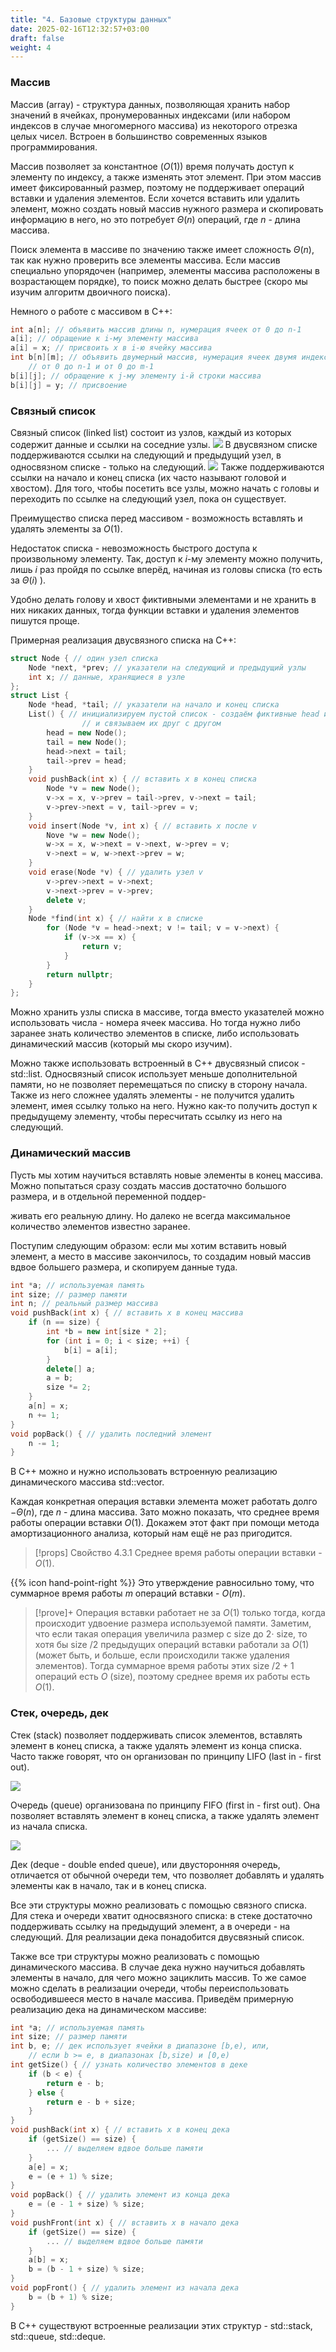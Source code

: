 ```yaml
---
title: "4. Базовые структуры данных"
date: 2025-02-16T12:32:57+03:00
draft: false
weight: 4
---
```


### Массив

Массив (array) - структура данных, позволяющая хранить набор значений в ячейках, пронумерованных индексами (или набором индексов в случае многомерного массива) из некоторого отрезка целых чисел. Встроен в большинство современных языков программирования.

Массив позволяет за константное $(O(1))$ время получать доступ к элементу по индексу, а также изменять этот элемент. При этом массив имеет фиксированный размер, поэтому не поддерживает операций вставки и удаления элементов. Если хочется вставить или удалить элемент, можно создать новый массив нужного размера и скопировать информацию в него, но это потребует $\Theta(n)$ операций, где $n$ - длина массива.

Поиск элемента в массиве по значению также имеет сложность $\Theta(n)$, так как нужно проверить все элементы массива. Если массив специально упорядочен (например, элементы массива расположены в возрастающем порядке), то поиск можно делать быстрее (скоро мы изучим алгоритм двоичного поиска).

Немного о работе с массивом в C++:
```cpp
int a[n]; // объявить массив длины n, нумерация ячеек от 0 до n-1
a[i]; // обращение к i-му элементу массива
a[i] = x; // присвоить x в i-ю ячейку массива
int b[n][m]; // объявить двумерный массив, нумерация ячеек двумя индексами,
    // от 0 до n-1 и от 0 до m-1
b[i][j]; // обращение к j-му элементу i-й строки массива
b[i][j] = y; // присвоение
```

### Связный список

Связный список (linked list) состоит из узлов, каждый из которых содержит данные и ссылки на соседние узлы. 
![](/static/images/basics/basic_data_structures/linkedList.png)
В двусвязном списке поддерживаются ссылки на следующий и предыдущий узел, в односвязном списке - только на следующий.
![](/static/images/basics/basic_data_structures/doubleLinkedList.png)
Также поддерживаются ссылки на начало и конец списка (их часто называют головой и хвостом). Для того, чтобы посетить все узлы, можно начать с головы и переходить по ссылке на следующий узел, пока он существует.

Преимущество списка перед массивом - возможность вставлять и удалять элементы за $O(1)$.

Недостаток списка - невозможность быстрого доступа к произвольному элементу. Так, доступ к $i$-му элементу можно получить, лишь $i$ раз пройдя по ссылке вперёд, начиная из головы списка (то есть за $\Theta(i)$ ).

Удобно делать голову и хвост фиктивными элементами и не хранить в них никаких данных, тогда функции вставки и удаления элементов пишутся проще.

Примерная реализация двусвязного списка на C++:
```cpp
struct Node { // один узел списка
    Node *next, *prev; // указатели на следующий и предыдущий узлы
    int x; // данные, хранящиеся в узле
};
struct List {
    Node *head, *tail; // указатели на начало и конец списка
    List() { // инициализируем пустой список - создаём фиктивные head и tail
                // и связываем их друг с другом
        head = new Node();
        tail = new Node();
        head->next = tail;
        tail->prev = head;
    }
    void pushBack(int x) { // вставить x в конец списка
        Node *v = new Node();
        v->x = x, v->prev = tail->prev, v->next = tail;
        v->prev->next = v, tail->prev = v;
    }
    void insert(Node *v, int x) { // вставить x после v
        Nove *w = new Node();
        w->x = x, w->next = v->next, w->prev = v;
        v->next = w, w->next->prev = w;
    }
    void erase(Node *v) { // удалить узел v
        v->prev->next = v->next;
        v->next->prev = v->prev;
        delete v;
    }
    Node *find(int x) { // найти x в списке
        for (Node *v = head->next; v != tail; v = v->next) {
            if (v->x == x) {
                return v;
            }
        }
        return nullptr;
    }
};
```

Можно хранить узлы списка в массиве, тогда вместо указателей можно использовать числа - номера ячеек массива. Но тогда нужно либо заранее знать количество элементов в списке, либо использовать динамический массив (который мы скоро изучим).

Можно также использовать встроенный в C++ двусвязный список - std::list.
Односвязный список использует меньше дополнительной памяти, но не позволяет перемещаться по списку в сторону начала. Также из него сложнее удалять элементы - не получится удалить элемент, имея ссылку только на него. Нужно как-то получить доступ к предыдущему элементу, чтобы пересчитать ссылку из него на следующий.

### Динамический массив

Пусть мы хотим научиться вставлять новые элементы в конец массива. Можно попытаться сразу создать массив достаточно большого размера, и в отдельной переменной поддер-

живать его реальную длину. Но далеко не всегда максимальное количество элементов известно заранее.

Поступим следующим образом: если мы хотим вставить новый элемент, а место в массиве закончилось, то создадим новый массив вдвое большего размера, и скопируем данные туда.
```cpp
int *a; // используемая память
int size; // размер памяти
int n; // реальный размер массива
void pushBack(int x) { // вставить х в конец массива
    if (n == size) {
        int *b = new int[size * 2];
        for (int i = 0; i < size; ++i) {
            b[i] = a[i];
        }
        delete[] a;
        a = b;
        size *= 2;
    }
    a[n] = x;
    n += 1;
}
void popBack() { // удалить последний элемент
    n -= 1;
}
```

В C++ можно и нужно использовать встроенную реализацию динамического массива std::vector.

Каждая конкретная операция вставки элемента может работать долго $-\Theta(n)$, где $n$ - длина массива. Зато можно показать, что среднее время работы операции вставки $O(1)$. Докажем этот факт при помощи метода амортизационного анализа, который нам ещё не раз пригодится.

>[!props] Свойство 4.3.1
>Среднее время работы операции вставки - $O(1)$.

{{% icon hand-point-right %}} Это утверждение равносильно тому, что суммарное время работы $m$ операций вставки - $O(m)$.

>[!prove]+
>Операция вставки работает не за $O(1)$ только тогда, когда происходит удвоение размера используемой памяти. Заметим, что если такая операция увеличила размер с size до $2 \cdot$ size, то хотя бы size $/ 2$ предыдущих операций вставки работали за $O(1)$ (может быть, и больше, если происходили также удаления элементов). Тогда суммарное время работы этих size $/ 2+1$ операций есть $O$ (size), поэтому среднее время их работы есть $O(1)$.

### Стек, очередь, дек

Стек (stack) позволяет поддерживать список элементов, вставлять элемент в конец списка, а также удалять элемент из конца списка. Часто также говорят, что он организован по принципу LIFO (last in - first out).

![](/static/images/basics/basic_data_structures/stack.png)

Очередь (queue) организована по принципу FIFO (first in - first out). Она позволяет вставлять элемент в конец списка, а также удалять элемент из начала списка.

![](/static/images/basics/basic_data_structures/queue.png)

Дек (deque - double ended queue), или двусторонняя очередь, отличается от обычной очереди тем, что позволяет добавлять и удалять элементы как в начало, так и в конец списка.

Все эти структуры можно реализовать с помощью связного списка. Для стека и очереди хватит односвязного списка: в стеке достаточно поддерживать ссылку на предыдущий элемент, а в очереди - на следующий. Для реализации дека понадобится двусвязный список.

Также все три структуры можно реализовать с помощью динамического массива. В случае дека нужно научиться добавлять элементы в начало, для чего можно зациклить массив. То же самое можно сделать в реализации очереди, чтобы переиспользовать освободившееся место в начале массива. Приведём примерную реализацию дека на динамическом массиве:
```cpp
int *a; // используемая память
int size; // размер памяти
int b, e; // дек использует ячейки в диапазоне [b,e), или,
    // если b >= e, в диапазонах [b,size) и [0,e)
int getSize() { // узнать количество элементов в деке
    if (b < e) {
        return e - b;
    } else {
        return e - b + size;
    }
}
void pushBack(int x) { // вставить x в конец дека
    if (getSize() == size) {
        ... // выделяем вдвое больше памяти
    }
    a[e] = x;
    e = (e + 1) % size;
}
void popBack() { // удалить элемент из конца дека
    e = (e - 1 + size) % size;
}
void pushFront(int x) { // вставить x в начало дека
    if (getSize() == size) {
        ... // выделяем вдвое больше памяти
    }
    a[b] = x;
    b = (b - 1 + size) % size;
}
void popFront() { // удалить элемент из начала дека
    b = (b + 1) % size;
}
```

В C++ существуют встроенные реализации этих структур - std::stack, std::queue, std::deque.